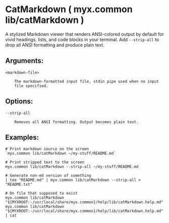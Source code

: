 
# CatMarkdown ( myx.common lib/catMarkdown )

A stylized Markdown viewer that renders ANSI-colored output by default 
for vivid headings, lists, and code blocks in your terminal. Add `--strip-all` 
to drop all ANSI formatting and produce plain text.

##  Arguments:

	<markdown-file>

		The markdown-formatted input file, stdin pipe used when no input
		file specified.

##  Options:

	--strip-all

		Removes all ANSI formatting. Output becomes plain text.

##  Examples:

	# Print markdown source on the screen
	`myx.common lib/catMarkdown ~/my-stuff/README.md`

	# Print stripped text to the screen
	myx.common lib/catMarkdown --strip-all ~/my-stuff/README.md

	# Generate non-md version of something
	| tee "README.md" | myx.common lib/catMarkdown --strip-all > "README.txt"

	# On file that supposed to exist
	myx.common lib/catMarkdown "${MYXROOT:-/usr/local/share/myx.common}/help/lib/catMarkdown.help.md"
	myx.common lib/catMarkdown "${MYXROOT:-/usr/local/share/myx.common}/help/lib/catMarkdown.help.md" | cat

